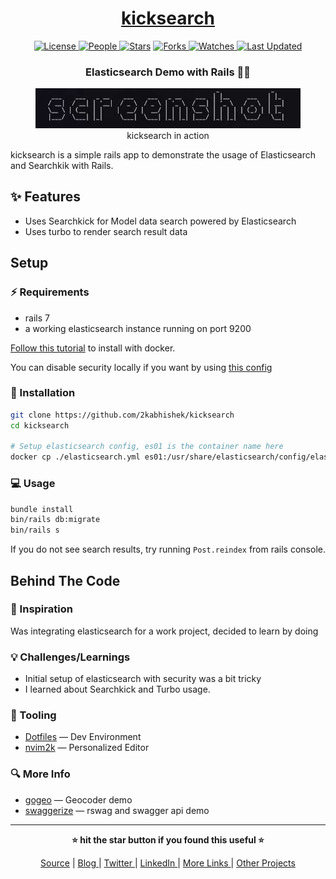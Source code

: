 <div align = "center">

<h1><a href="https://github.com/2kabhishek/kicksearch">kicksearch</a></h1>

<a href="https://github.com/2KAbhishek/kicksearch/blob/main/LICENSE">
<img alt="License" src="https://img.shields.io/github/license/2kabhishek/kicksearch?style=flat&color=eee&label="> </a>

<a href="https://github.com/2KAbhishek/kicksearch/graphs/contributors">
<img alt="People" src="https://img.shields.io/github/contributors/2kabhishek/kicksearch?style=flat&color=ffaaf2&label=People"> </a>

<a href="https://github.com/2KAbhishek/kicksearch/stargazers">
<img alt="Stars" src="https://img.shields.io/github/stars/2kabhishek/kicksearch?style=flat&color=98c379&label=Stars"></a>

<a href="https://github.com/2KAbhishek/kicksearch/network/members">
<img alt="Forks" src="https://img.shields.io/github/forks/2kabhishek/kicksearch?style=flat&color=66a8e0&label=Forks"> </a>

<a href="https://github.com/2KAbhishek/kicksearch/watchers">
<img alt="Watches" src="https://img.shields.io/github/watchers/2kabhishek/kicksearch?style=flat&color=f5d08b&label=Watches"> </a>

<a href="https://github.com/2KAbhishek/kicksearch/pulse">
<img alt="Last Updated" src="https://img.shields.io/github/last-commit/2kabhishek/kicksearch?style=flat&color=e06c75&label="> </a>

<h3>Elasticsearch Demo with Rails 🔎💎</h3>

<figure>
  <img src="images/screenshot.png" alt="kicksearch in action">
  <br/>
  <figcaption>kicksearch in action</figcaption>
</figure>

</div>

kicksearch is a simple rails app to demonstrate the usage of Elasticsearch and Searchkik with Rails.

## ✨ Features

- Uses Searchkick for Model data search powered by Elasticsearch
- Uses turbo to render search result data

## Setup

### ⚡ Requirements

- rails 7
- a working elasticsearch instance running on port 9200

[Follow this tutorial](https://www.elastic.co/guide/en/elasticsearch/reference/current/docker.html) to install with docker.

You can disable security locally if you want by using [this config](./elasticsearch.yml)

### 🚀 Installation

```bash
git clone https://github.com/2kabhishek/kicksearch
cd kicksearch

# Setup elasticsearch config, es01 is the container name here
docker cp ./elasticsearch.yml es01:/usr/share/elasticsearch/config/elasticsearch.yml
```

### 💻 Usage

```bash
bundle install
bin/rails db:migrate
bin/rails s
```

If you do not see search results, try running `Post.reindex` from rails console.

##  Behind The Code

### 🌈 Inspiration

Was integrating elasticsearch for a work project, decided to learn by doing

### 💡 Challenges/Learnings

- Initial setup of elasticsearch with security was a bit tricky
- I learned about Searchkick and Turbo usage.

### 🧰 Tooling

- [Dotfiles](https://github.com/2kabhishek/Dotfiles) — Dev Environment
- [nvim2k](https://github.com/2kabhishek/nvim2k) — Personalized Editor

### 🔍 More Info

- [gogeo](https://github.com/2KAbhishek/gogeo) — Geocoder demo
- [swaggerize](https://github.com/2KAbhishek/swaggerize) — rswag and swagger api demo

<hr>

<div align="center">

<strong>⭐ hit the star button if you found this useful ⭐</strong><br>

<a href="https://github.com/2KAbhishek/kicksearch">Source</a>
| <a href="https://2kabhishek.github.io/blog" target="_blank">Blog </a>
| <a href="https://twitter.com/2kabhishek" target="_blank">Twitter </a>
| <a href="https://linkedin.com/in/2kabhishek" target="_blank">LinkedIn </a>
| <a href="https://2kabhishek.github.io/links" target="_blank">More Links </a>
| <a href="https://2kabhishek.github.io/projects" target="_blank">Other Projects </a>

</div>

